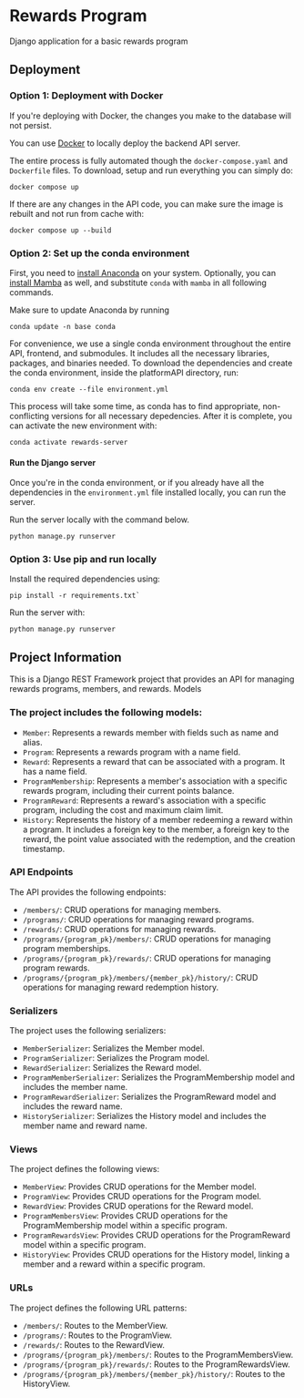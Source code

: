 # Rewards Program
Django application for a basic rewards program

## Deployment

### Option 1: Deployment with Docker

If you're deploying with Docker, the changes you make to the database will not persist.

You can use [Docker](https://docs.docker.com/get-docker/) to locally deploy the backend API server.

The entire process is fully automated though the `docker-compose.yaml` and `Dockerfile` files. To download, setup and run everything you can simply do:
```
docker compose up
```

If there are any changes in the API code, you can make sure the image is rebuilt and not run from cache with:
```
docker compose up --build
```

### Option 2: Set up the conda environment

First, you need to [install Anaconda](https://docs.anaconda.com/anaconda/install/index.html) on your system. Optionally, you can [install Mamba](https://github.com/mamba-org/mamba) as well, and substitute `conda` with `mamba` in all following commands.

Make sure to update Anaconda by running
```
conda update -n base conda
```
For convenience, we use a single conda environment throughout the entire API, frontend, and submodules. It includes all the necessary libraries, packages, and binaries needed. To download the dependencies and create the conda environment, inside the platformAPI directory, run:
```
conda env create --file environment.yml
```
This process will take some time, as conda has to find appropriate, non-conflicting versions for all necessary depedencies. After it is complete, you can activate the new environment with:
```
conda activate rewards-server
```

#### Run the Django server

Once you're in the conda environment, or if you already have all the dependencies in the `environment.yml` file installed locally, you can run the server.

Run the server locally with the command below.
```
python manage.py runserver
```

### Option 3: Use pip and run locally

Install the required dependencies using:
```
pip install -r requirements.txt`
```

Run the server with:
```
python manage.py runserver
```


## Project Information
This is a Django REST Framework project that provides an API for managing rewards programs, members, and rewards.
Models

### The project includes the following models:

- `Member`: Represents a rewards member with fields such as name and alias.
- `Program`: Represents a rewards program with a name field.
- `Reward`: Represents a reward that can be associated with a program. It has a name field.
- `ProgramMembership`: Represents a member's association with a specific rewards program, including their current points balance.
- `ProgramReward`: Represents a reward's association with a specific program, including the cost and maximum claim limit.
- `History`: Represents the history of a member redeeming a reward within a program. It includes a foreign key to the member, a foreign key to the reward, the point value associated with the redemption, and the creation timestamp.

### API Endpoints

The API provides the following endpoints:

- `/members/`: CRUD operations for managing members.
- `/programs/`: CRUD operations for managing reward programs.
- `/rewards/`: CRUD operations for managing rewards.
- `/programs/{program_pk}/members/`: CRUD operations for managing program memberships.
- `/programs/{program_pk}/rewards/`: CRUD operations for managing program rewards.
- `/programs/{program_pk}/members/{member_pk}/history/`: CRUD operations for managing reward redemption history.

### Serializers

The project uses the following serializers:

- `MemberSerializer`: Serializes the Member model.
- `ProgramSerializer`: Serializes the Program model.
- `RewardSerializer`: Serializes the Reward model.
- `ProgramMemberSerializer`: Serializes the ProgramMembership model and includes the member name.
- `ProgramRewardSerializer`: Serializes the ProgramReward model and includes the reward name.
- `HistorySerializer`: Serializes the History model and includes the member name and reward name.

### Views

The project defines the following views:

- `MemberView`: Provides CRUD operations for the Member model.
- `ProgramView`: Provides CRUD operations for the Program model.
- `RewardView`: Provides CRUD operations for the Reward model.
- `ProgramMembersView`: Provides CRUD operations for the ProgramMembership model within a specific program.
- `ProgramRewardsView`: Provides CRUD operations for the ProgramReward model within a specific program.
- `HistoryView`: Provides CRUD operations for the History model, linking a member and a reward within a specific program.

### URLs

The project defines the following URL patterns:

- `/members/`: Routes to the MemberView.
- `/programs/`: Routes to the ProgramView.
- `/rewards/`: Routes to the RewardView.
- `/programs/{program_pk}/members/`: Routes to the ProgramMembersView.
- `/programs/{program_pk}/rewards/`: Routes to the ProgramRewardsView.
- `/programs/{program_pk}/members/{member_pk}/history/`: Routes to the HistoryView.
